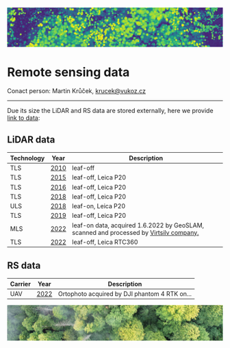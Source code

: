 ![chm](https://github.com/VUKOZ-OEL/bluecat-data-pool/blob/main/docs/assets/images/chm.png)
# Remote sensing data

Conact person: Martin Krůček, krucek@vukoz.cz
*******  

Due its size the LiDAR and RS data are stored externally, here we provide [link to data](https://vukozcz.sharepoint.com/:f:/s/OpenData/Ev8bsZrGLZ9BqZj6YKvseHUBzkT0CbfcGHnyczoRtSJuHw?e=Xspi2v):


## LiDAR data  

| Technology  | Year | Description |   
| ------------------- | ------------------- | ------------------- |   
| TLS |[2010](https://vukozcz.sharepoint.com/:u:/s/OpenData/ESk5GQ9Bb6pDji2sVkq0HasBQGoPIoDg19WzSD3i0o-9bw?e=eMtW4H) | leaf-off |  
| TLS |[2015](https://vukozcz.sharepoint.com/:u:/s/OpenData/ERPIwGkZ-jlLvFIh3597acUBFKoq9O8oySW-WIdDNqEt8g?e=WOaBgf) | leaf-off, Leica P20 |  
| TLS |[2016](https://vukozcz.sharepoint.com/:u:/s/OpenData/EcBBnXJYPIRItteeJdpazSQBes-I4GCeZfo3-2hmEv-BQw?e=tgeqrY) | leaf-off, Leica P20 |   
| TLS |[2018](https://vukozcz.sharepoint.com/:u:/s/OpenData/ETfcxCN0fGFFjwyRwjVUKQ4Bt-gXaWNTiqczm6Ss8q1miA?e=eGHy6t) | leaf-off, Leica P20 |  
| ULS |[2018](https://vukozcz.sharepoint.com/:u:/s/OpenData/ESg-ta_jYyVHv5Mz57QejWYBlueKe15qIHULU57IPcG-wQ?e=mysNje) | leaf-on, Leica P20 |  
| TLS |[2019](https://vukozcz.sharepoint.com/:u:/s/OpenData/EZu_7dm-fghFno0812G-_IEBupAppIaJPjadMaVHKOW8Bw?e=aUgq6v) | leaf-off, Leica P20 |  
| MLS |[2022](https://vukozcz.sharepoint.com/:u:/s/OpenData/EUvQA50X1PxHqUT_xgMJilYBlFFO6nioiSMw4Pot82lqXA?e=qgcqzf) | leaf-on data, acquired 1.6.2022 by GeoSLAM, scanned and processed by [Virtsilv company.](https://virtsilv.com/)|  
| TLS |[2022](https://vukozcz.sharepoint.com/:u:/s/OpenData/EZrcjBMa1vlFlIUwr_w2zp0BYV2PKwKdJzyAAZUSuM8GHg?e=3Gj5Yx) | leaf-off, Leica RTC360 |  



## RS data  
| Carrier  | Year | Description |
| ------------------- | ------------------- | ------------------- |  
| UAV |[2022]() | Ortophoto acquired by DJI phantom 4 RTK on... |   

![ortophoto](https://github.com/VUKOZ-OEL/bluecat-data-pool/blob/main/docs/assets/images/ortophoto_1.jpg?raw=true) 
